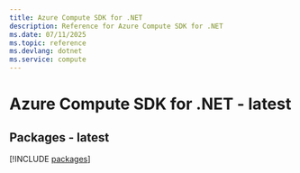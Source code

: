 ```yaml
---
title: Azure Compute SDK for .NET
description: Reference for Azure Compute SDK for .NET
ms.date: 07/11/2025
ms.topic: reference
ms.devlang: dotnet
ms.service: compute
---
```

# Azure Compute SDK for .NET - latest
## Packages - latest
[!INCLUDE [packages](compute-index.md)]